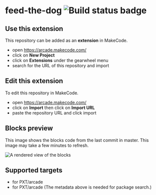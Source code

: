 # feed-the-dog ![Build status badge](https://github.com/kellyg54/feed-the-dog/workflows/MakeCode/badge.svg)



## Use this extension

This repository can be added as an **extension** in MakeCode.

* open https://arcade.makecode.com/
* click on **New Project**
* click on **Extensions** under the gearwheel menu
* search for the URL of this repository and import

## Edit this extension

To edit this repository in MakeCode.

* open https://arcade.makecode.com/
* click on **Import** then click on **Import URL**
* paste the repository URL and click import

## Blocks preview

This image shows the blocks code from the last commit in master.
This image may take a few minutes to refresh.

![A rendered view of the blocks](https://github.com/kellyg54/feed-the-dog/raw/master/.makecode/blocks.png)

## Supported targets

* for PXT/arcade
* for PXT/arcade
(The metadata above is needed for package search.)

